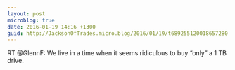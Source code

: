 ```yaml
---
layout: post
microblog: true
date: 2016-01-19 14:16 +1300
guid: http://JacksonOfTrades.micro.blog/2016/01/19/t689255120018657280.html
---
```

RT @GlennF: We live in a time when it seems ridiculous to buy “only” a 1 TB drive.

